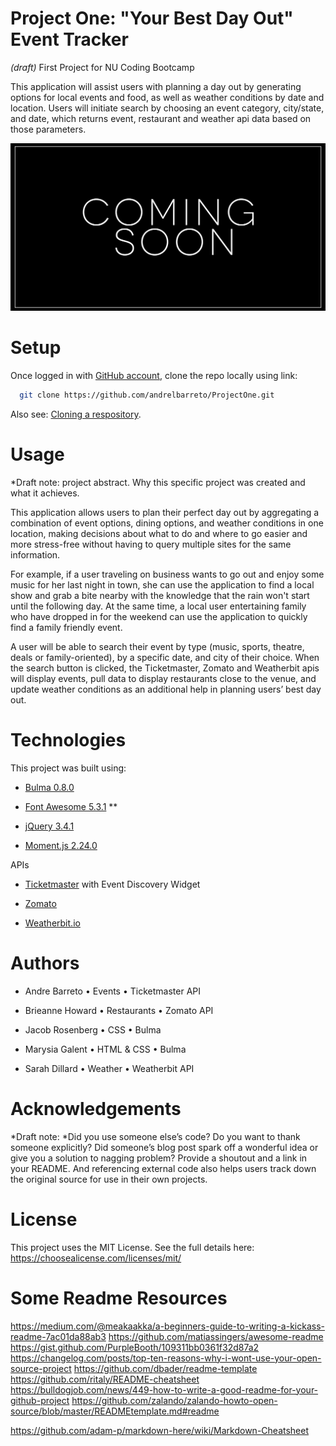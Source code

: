 # Project One: "Your Best Day Out" Event Tracker
*(draft)* First Project for NU Coding Bootcamp

This application will assist users with planning a day out by generating options for local events and food, as well as weather conditions by date and location. Users will initiate search by choosing an event category, city/state, and date, which returns event, restaurant and weather api data based on those parameters.


![event tracker screenshot](/images/readme/best-day-out.jpg)


# Setup

Once logged in with [GitHub account](https://github.login/), clone the repo locally using link:

```sh
  git clone https://github.com/andrelbarreto/ProjectOne.git
```

Also see: [Cloning a respository](https://help.github.com/en/github/creating-cloning-and-archiving-repositories/cloning-a-repository).


# Usage
*Draft note: project abstract. Why this specific project was created and what it achieves.

This application allows users to plan their perfect day out by aggregating a combination of event options, dining options, and weather conditions in one location, making decisions about what to do and where to go easier and more stress-free without having to query multiple sites for the same information. 

For example, if a user traveling on business wants to go out and enjoy some music for her last night in town, she can use the application to find a local show and grab a bite nearby with the knowledge that the rain won't start until the following day. At the same time, a local user entertaining family who have dropped in for the weekend can use the application to quickly find a family friendly event.

A user will be able to search their event by type (music, sports, theatre, deals or family-oriented), by a specific date, and city of their choice. When the search button is clicked, the Ticketmaster, Zomato and Weatherbit apis will display events, pull data to display restaurants close to the venue, and update weather conditions as an additional help in planning users’ best day out.



# Technologies

This project was built using:

  - [Bulma 0.8.0](https://bulma.io/)

  - [Font Awesome 5.3.1](https://fontawesome.com/) **

  - [jQuery 3.4.1](https://jquery.com/)

  - [Moment.js 2.24.0](https://momentjs.com/)


APIs

  - [Ticketmaster](https://developer.ticketmaster.com/) with Event Discovery Widget 

  - [Zomato](https://developers.zomato.com/api)

  - [Weatherbit.io](https://www.weatherbit.io/)


# Authors 

- Andre Barreto • Events • Ticketmaster API

- Brieanne Howard • Restaurants • Zomato API

- Jacob Rosenberg • CSS • Bulma

- Marysia Galent • HTML & CSS • Bulma

- Sarah Dillard • Weather • Weatherbit API
    


# Acknowledgements
*Draft note: *Did you use someone else’s code? Do you want to thank someone explicitly? Did someone’s blog post spark off a wonderful idea or give you a solution to nagging problem? Provide a shoutout and a link in your README. And referencing external code also helps users track down the original source for use in their own projects.


# License

This project uses the MIT License. See the full details here: https://choosealicense.com/licenses/mit/ 



# Some Readme Resources
https://medium.com/@meakaakka/a-beginners-guide-to-writing-a-kickass-readme-7ac01da88ab3
https://github.com/matiassingers/awesome-readme
https://gist.github.com/PurpleBooth/109311bb0361f32d87a2
https://changelog.com/posts/top-ten-reasons-why-i-wont-use-your-open-source-project
https://github.com/dbader/readme-template
https://github.com/ritaly/README-cheatsheet
https://bulldogjob.com/news/449-how-to-write-a-good-readme-for-your-github-project
https://github.com/zalando/zalando-howto-open-source/blob/master/READMEtemplate.md#readme

https://github.com/adam-p/markdown-here/wiki/Markdown-Cheatsheet


